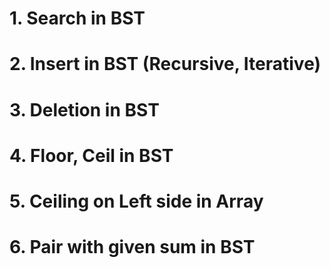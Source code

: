 # 1. Search in BST

# 2. Insert in BST (Recursive, Iterative)

# 3. Deletion in BST

# 4. Floor, Ceil in BST

# 5. Ceiling on Left side in Array

# 6. Pair with given sum in BST
